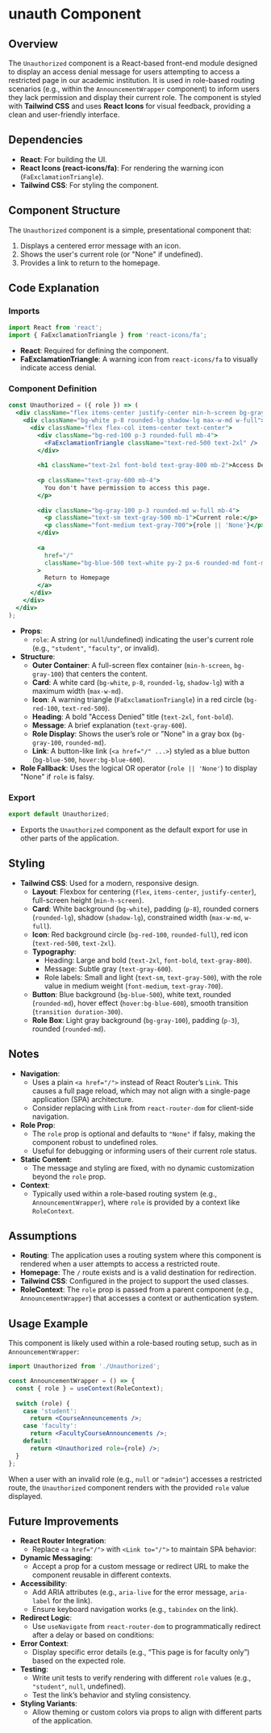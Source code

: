 # unauth Component

## Overview

The `Unauthorized` component is a React-based front-end module designed to display an access denial message for users attempting to access a restricted page in our academic institution. It is used in role-based routing scenarios (e.g., within the `AnnouncementWrapper` component) to inform users they lack permission and display their current role. The component is styled with **Tailwind CSS** and uses **React Icons** for visual feedback, providing a clean and user-friendly interface.

## Dependencies

- **React**: For building the UI.
- **React Icons (react-icons/fa)**: For rendering the warning icon (`FaExclamationTriangle`).
- **Tailwind CSS**: For styling the component.

## Component Structure

The `Unauthorized` component is a simple, presentational component that:

1. Displays a centered error message with an icon.
2. Shows the user's current role (or "None" if undefined).
3. Provides a link to return to the homepage.

## Code Explanation

### Imports

```jsx
import React from 'react';
import { FaExclamationTriangle } from 'react-icons/fa';
```

- **React**: Required for defining the component.
- **FaExclamationTriangle**: A warning icon from `react-icons/fa` to visually indicate access denial.

### Component Definition

```jsx
const Unauthorized = ({ role }) => (
  <div className="flex items-center justify-center min-h-screen bg-gray-100">
    <div className="bg-white p-8 rounded-lg shadow-lg max-w-md w-full">
      <div className="flex flex-col items-center text-center">
        <div className="bg-red-100 p-3 rounded-full mb-4">
          <FaExclamationTriangle className="text-red-500 text-2xl" />
        </div>
        
        <h1 className="text-2xl font-bold text-gray-800 mb-2">Access Denied</h1>
        
        <p className="text-gray-600 mb-4">
          You don't have permission to access this page.
        </p>
        
        <div className="bg-gray-100 p-3 rounded-md w-full mb-4">
          <p className="text-sm text-gray-500 mb-1">Current role:</p>
          <p className="font-medium text-gray-700">{role || 'None'}</p>
        </div>
        
        <a 
          href="/" 
          className="bg-blue-500 text-white py-2 px-6 rounded-md font-medium hover:bg-blue-600 transition duration-300"
        >
          Return to Homepage
        </a>
      </div>
    </div>
  </div>
);
```

- **Props**:
  - `role`: A string (or `null`/undefined) indicating the user's current role (e.g., `"student"`, `"faculty"`, or invalid).
- **Structure**:
  - **Outer Container**: A full-screen flex container (`min-h-screen`, `bg-gray-100`) that centers the content.
  - **Card**: A white card (`bg-white`, `p-8`, `rounded-lg`, `shadow-lg`) with a maximum width (`max-w-md`).
  - **Icon**: A warning triangle (`FaExclamationTriangle`) in a red circle (`bg-red-100`, `text-red-500`).
  - **Heading**: A bold "Access Denied" title (`text-2xl`, `font-bold`).
  - **Message**: A brief explanation (`text-gray-600`).
  - **Role Display**: Shows the user’s role or "None" in a gray box (`bg-gray-100`, `rounded-md`).
  - **Link**: A button-like link (`<a href="/" ...>`) styled as a blue button (`bg-blue-500`, `hover:bg-blue-600`).
- **Role Fallback**: Uses the logical OR operator (`role || 'None'`) to display "None" if `role` is falsy.

### Export

```jsx
export default Unauthorized;
```

- Exports the `Unauthorized` component as the default export for use in other parts of the application.

## Styling

- **Tailwind CSS**: Used for a modern, responsive design.
  - **Layout**: Flexbox for centering (`flex`, `items-center`, `justify-center`), full-screen height (`min-h-screen`).
  - **Card**: White background (`bg-white`), padding (`p-8`), rounded corners (`rounded-lg`), shadow (`shadow-lg`), constrained width (`max-w-md`, `w-full`).
  - **Icon**: Red background circle (`bg-red-100`, `rounded-full`), red icon (`text-red-500`, `text-2xl`).
  - **Typography**:
    - Heading: Large and bold (`text-2xl`, `font-bold`, `text-gray-800`).
    - Message: Subtle gray (`text-gray-600`).
    - Role labels: Small and light (`text-sm`, `text-gray-500`), with the role value in medium weight (`font-medium`, `text-gray-700`).
  - **Button**: Blue background (`bg-blue-500`), white text, rounded (`rounded-md`), hover effect (`hover:bg-blue-600`), smooth transition (`transition duration-300`).
  - **Role Box**: Light gray background (`bg-gray-100`), padding (`p-3`), rounded (`rounded-md`).

## Notes

- **Navigation**:
  - Uses a plain `<a href="/">` instead of React Router’s `Link`. This causes a full page reload, which may not align with a single-page application (SPA) architecture.
  - Consider replacing with `Link` from `react-router-dom` for client-side navigation.
- **Role Prop**:
  - The `role` prop is optional and defaults to `"None"` if falsy, making the component robust to undefined roles.
  - Useful for debugging or informing users of their current role status.
- **Static Content**:
  - The message and styling are fixed, with no dynamic customization beyond the `role` prop.
- **Context**:
  - Typically used within a role-based routing system (e.g., `AnnouncementWrapper`), where `role` is provided by a context like `RoleContext`.

## Assumptions

- **Routing**: The application uses a routing system where this component is rendered when a user attempts to access a restricted route.
- **Homepage**: The `/` route exists and is a valid destination for redirection.
- **Tailwind CSS**: Configured in the project to support the used classes.
- **RoleContext**: The `role` prop is passed from a parent component (e.g., `AnnouncementWrapper`) that accesses a context or authentication system.

## Usage Example

This component is likely used within a role-based routing setup, such as in `AnnouncementWrapper`:

```jsx
import Unauthorized from './Unauthorized';

const AnnouncementWrapper = () => {
  const { role } = useContext(RoleContext);
  
  switch (role) {
    case 'student':
      return <CourseAnnouncements />;
    case 'faculty':
      return <FacultyCourseAnnouncements />;
    default:
      return <Unauthorized role={role} />;
  }
};
```

When a user with an invalid role (e.g., `null` or `"admin"`) accesses a restricted route, the `Unauthorized` component renders with the provided `role` value displayed.

## Future Improvements

- **React Router Integration**:
  - Replace `<a href="/">` with `<Link to="/">` to maintain SPA behavior:
- **Dynamic Messaging**:
  - Accept a prop for a custom message or redirect URL to make the component reusable in different contexts.
- **Accessibility**:
  - Add ARIA attributes (e.g., `aria-live` for the error message, `aria-label` for the link).
  - Ensure keyboard navigation works (e.g., `tabindex` on the link).
- **Redirect Logic**:
  - Use `useNavigate` from `react-router-dom` to programmatically redirect after a delay or based on conditions:
- **Error Context**:
  - Display specific error details (e.g., “This page is for faculty only”) based on the expected role.
- **Testing**:
  - Write unit tests to verify rendering with different `role` values (e.g., `"student"`, `null`, undefined).
  - Test the link’s behavior and styling consistency.
- **Styling Variants**:
  - Allow theming or custom colors via props to align with different parts of the application.
